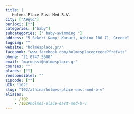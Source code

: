 ```yaml
---
title: |
   Holmes Place East Med B.V.
city: ["Αθήνα"]
perioxi: [""]
categories: ["baby"]
subcategories: [" baby-swimming "]
address: "5 Sekeri &amp; Kanari, Athina 106 71, Greece"
logoimg: ""
website: "holmesplace.gr/"
facebook: "www.facebook.com/holmesplacegreece?fref=ts"
phone: "21 0747 5600"
email: "maroussi@holmesplace.gr"
courses: ""
places: [""]
rensponsibles: ""
zipcode: [""]
UID: "102"
slug: "102/athina/holmes-place-east-med-b-v"
aliases:
    - /102
    - /102#holmes-place-east-med-b-v
---
```


